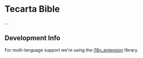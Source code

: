 # Tecarta Bible

...

## Development Info

For multi-language support we're using the [i18n_extension](https://pub.dev/packages/i18n_extension) library.
